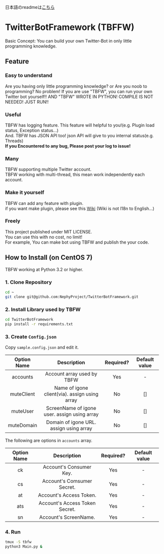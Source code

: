 日本語のreadmeは[こちら](https://github.com/NephyProject/TwitterBotFramework/blob/v2/README.md)

# TwitterBotFramework (TBFFW)
Basic Concept: You can build your own Twitter-Bot in only little programming knowledge.

## Feature
### Easy to understand
Are you having only little programming knowledge? or Are you noob to programming? No problem! If you are use "TBFW", you can run your own Twitter bot yourself!!
AND "TBFW" WROTE IN PYTHON! COMPILE IS NOT NEEDED! JUST RUN!!

### Useful
TBFW has logging feature. This feature will helpful to you!(e.g. Plugin load status, Exception status...)
<br>And. TBFW has JSON API too! json API will give to you internal status(e.g. Threads)
<br>**If you Encountered to any bug, Please post your log to issue!**

### Many
TBFW supporting multiple Twitter account.
<br>TBFW working with multi-thread, this mean work independently each account.

### Make it yourself
TBFW can add any feature with plugin.
<br>if you want make plugin, please see this [Wiki](https://github.com/NephyProject/TwitterBotFramework/wiki/%5B%E3%83%97%E3%83%A9%E3%82%B0%E3%82%A4%E3%83%B3%5D%E4%BB%95%E6%A7%98) (Wiki is not l18n to English...)

### Freely
This project published under MIT LICENSE.
<br>You can use this with no cost, no limit!
<br>For example, You can make bot using TBFW and publish the your code.

## How to Install (on CentOS 7)
TBFW working at Python 3.2 or higher.

### 1. Clone Repository
```bash
cd ~
git clone git@github.com:NephyProject/TwitterBotFramework.git
```

### 2. Install Library used by TBFW
```bash
cd TwitterBotFramework
pip install -r requirements.txt
```

### 3. Create `Config.json`
Copy `sample.config.json` and edit it.

|Option Name|Description|Required?|Default value|
|:-----------:|:------------:|:-----------:|:------------:|
|accounts|Account array used by TBFW|Yes|-|
|muteClient|Name of igone client(via). assign using array|No|[]|
|muteUser|ScreenName of igone user. assign using array|No|[]|
|muteDomain|Domain of igone URL. assign using array|No|[]|

The following are options in `accounts` array.

|Option Name|Description|Required?|Default value|
|:-----------:|:------------:|:-----------:|:------------:|
|ck|Account's Consumer Key.|Yes|-|
|cs|Account's Comsumer Secret.|Yes|-|
|at|Account's Access Token.|Yes|-|
|ats|Account's Access Token Secret.|Yes|-|
|sn|Account's ScreenName.|Yes|-|
### 4. Run
```bash
tmux -S tbfw
python3 Main.py &
```
